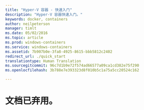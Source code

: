 ```yaml
---
title: "Hyper-V 容器 - 快速入门"
description: "Hyper-V 容器快速入门。"
keywords: docker, containers
author: neilpeterson
manager: timlt
ms.date: 05/02/2016
ms.topic: article
ms.prod: windows-containers
ms.service: windows-containers
ms.assetid: 7b907b0e-3fa8-4925-8615-bbb5812c2402
redirect_url: ./quick_start
translationtype: Human Translation
ms.sourcegitcommit: 96c7d1b9e72f574ad66577a09ca1cd382e75f290
ms.openlocfilehash: 3b788e7e393323d8f010b5c1a75a5cc20524c162

---
```


# 文档已弃用。


<!--HONumber=Jun16_HO4-->


